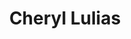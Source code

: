 ---
layout: layouts/profile.liquid
title: Cheryl Lulias
id: cheryl_lulias
prefix: 
first: Cheryl
middle: 
last: Lulias
suffix: 
currentTitle: President & CEO
currentOrg: Medical Home Network; MHN REACH ACO, LLC
bio: Cheryl Lulias is a dynamic health care leader in value-based care delivery and pioneer in pursuit of essential industry transformation. She is the President and CEO of Medical Home Network (MHN), a nationally recognized health care organization dedicated to transforming care, reducing disparities, and building healthier communities. Under Cheryl’s leadership, MHN has taken a differentiated approach to tech-enabled delivery re-design and changed how healthcare is organized, delivered and financed, with a focus on underserved communities. Through its proven, scalable model, MHN creates integrated community-based delivery systems that enable high quality, patient centric, whole person care. At the same time, MHN organizes providers for success under full risk value-based arrangements, which benefit both health care organizations and patients. This approach has produced significant improvements in health outcomes, quality and cost through better patient engagement and better use of data and technology. In 2014, Cheryl launched the MHN ACO, the first Medicaid Accountable Care Organization in Illinois, which delivers nationally leading results and is recognized as the best performing Medicaid ACO in the country. Several years later in 2019, Cheryl co-founded and launched MoreCare, a Medicare Advantage health plan designed specifically for residents of Cook County, IL with a focus on special needs populations. Cheryl is focused on leading the next stage of MHN’s growth by replicating and scaling its approach and impact on a national level. Earlier this year, MHN received approval for participation in a new Medicare model called ACO REACH that emphasizes advancing health equity in underserved communities. Today MHN has expanded its REACH to nine states to transform care. Prior to MHN, Cheryl served as the Vice President of Network Management for WellCare Health Plans of Illinois, a provider of Medicaid and Medicare HMO products, and held managed care leadership positions at several academic and community hospital systems. Cheryl is a published author in academic journals, a frequent speaker and has received a variety of community awards for MHN’s groundbreaking work to transform care in Cook County, IL. Most recently, Cheryl was recognized as one of Modern Healthcare’s Top Women Leaders in Healthcare in 2022. In addition, MHN was named one of Modern Healthcare’s Best Places to Work in 2021 and 2022.
linkedin: https://linkedin.com/in/cheryl-lulias-605bb320
tiktok: 
twitter: 
aboutme: 
insta: 
orgURL: https://clulias@mhnchicago.org
snapchat: 
personalURL: 
smallHeadshotURL: assets/images/headshots/CL%20headshot_converted_scaled.avif
originalHeadshotURL: assets/images/headshots/CL%20headshot_converted_scaled.avif
tags-experience: 
 - B2B
 - B2C
 - Business Development
 - Corporate Development
 - Digital Transformation
 - Governance
 - P&L&#58; $0-$500M
 - Private Companies
 - Transformational and Growth
 - Turnaround
 - Business Development
 - Digital Transformation
 - Governance
 - Marketing
 - P&L&#58; $0-$500M
 - Private Companies
 - Transformational and Growth
tags-current-industries: 
 - Health Care and Social Assistance
 - Insurance Carriers and Related Activities
 - Technology
tags-current-position: 
 - CEO / Chief Executive Officer
 - President
tags-past-industries: 
 - Health Care and Social Assistance
 - Hospitals
 - Insurance Carriers and Related Activities
tags-past-position: 
 - CEO / Chief Executive Officer
 - Chairman
 - Executive Director
 - Founder
 - VP / Vice President
tags-current-board-service: 
    - Corporate Private
    - Nonprofit
tags-past-board-service: 
    - Nonprofit
boards-current-corporate-private: 
 - MoreCare, Chair
 - Medical Home Network, Member
 - MHN REACH ACO, LLC, Chair
boards-current-corporate-public: 
boards-current-nonprofit: 
 - CommunityHealth, Member
 - Evanston Scholars, Member
 - American Heart Association - Chicago Metro Board, Member
boards-current-privateequity: 
boards-current-spac: 
boards-current-vc: 
boards-past-corporate-private: 
boards-past-corporate-public: 
boards-past-nonprofit: 
 - St. Mary of Nazareth Community Board, Member
boards-past-privateequity: 
boards-past-spac: 
boards-past-vc: 
---